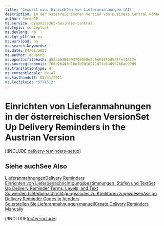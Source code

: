 ```yaml
---
title: 'Gewusst wie: Einrichten von Lieferanmahnungen [AT]'
description: In der österreichischen Version von Business Central können Sie Lieferanmahnungen nutzen, um Verkäufer über verspätete Lieferungen zu mahnen.
author: SorenGP
ms.service: dynamics365-business-central
ms.topic: conceptual
ms.devlang: na
ms.tgt_pltfrm: na
ms.workload: na
ms.search.keywords: ''
ms.date: 04/01/2021
ms.author: edupont
ms.openlocfilehash: d88abb3840937000e8e2c5401953d54ffef4817e
ms.sourcegitcommit: 766e2840fd16efb901d211d7fa64d96766ac99d9
ms.translationtype: HT
ms.contentlocale: de-AT
ms.lasthandoff: 03/31/2021
ms.locfileid: "5771512"
---
```

# <a name="set-up-delivery-reminders-in-the-austrian-version"></a><span data-ttu-id="5c670-103">Einrichten von Lieferanmahnungen in der österreichischen Version</span><span class="sxs-lookup"><span data-stu-id="5c670-103">Set Up Delivery Reminders in the Austrian Version</span></span>

[!INCLUDE [delivery-reminders-setup](../includes/ATCHDE/delivery-reminders-setup.md)]

## <a name="see-also"></a><span data-ttu-id="5c670-104">Siehe auch</span><span class="sxs-lookup"><span data-stu-id="5c670-104">See Also</span></span>

[<span data-ttu-id="5c670-105">Lieferanmahnungen</span><span class="sxs-lookup"><span data-stu-id="5c670-105">Delivery Reminders</span></span>](delivery-reminders.md)  
[<span data-ttu-id="5c670-106">Einrichten von Lieferbenachrichtigungsbestimmungen, Stufen und Text</span><span class="sxs-lookup"><span data-stu-id="5c670-106">Set Up Delivery Reminder Terms, Levels, and Text</span></span>](how-to-set-up-delivery-reminder-terms-levels-and-text.md)  
[<span data-ttu-id="5c670-107">So werden Lieferbenachrichtigungscodes zu Kreditoren zugewiesen</span><span class="sxs-lookup"><span data-stu-id="5c670-107">Assign Delivery Reminder Codes to Vendors</span></span>](how-to-assign-delivery-reminder-codes-to-vendors.md)  
[<span data-ttu-id="5c670-108">So erstellen Sie Lieferanmahnungen manuell</span><span class="sxs-lookup"><span data-stu-id="5c670-108">Create Delivery Reminders Manually</span></span>](how-to-create-delivery-reminders-manually.md)  


[!INCLUDE[footer-include](../../includes/footer-banner.md)]